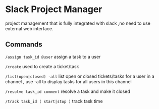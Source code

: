 # Slack Project Manager
project management that is fully integrated with slack ,no need to use external web interface. 

## Commands

`/assign task_id @user`
assign a task to a user

`/create`
used to create a ticket/task

`/list(open|closed) -all`
list open or closed tickets/tasks for a user in a channel , use -all to display tasks for all users in this channel

`/resolve task_id comment`
resolve a task and make it closed

`/track task_id ( start|stop )`
track task time

